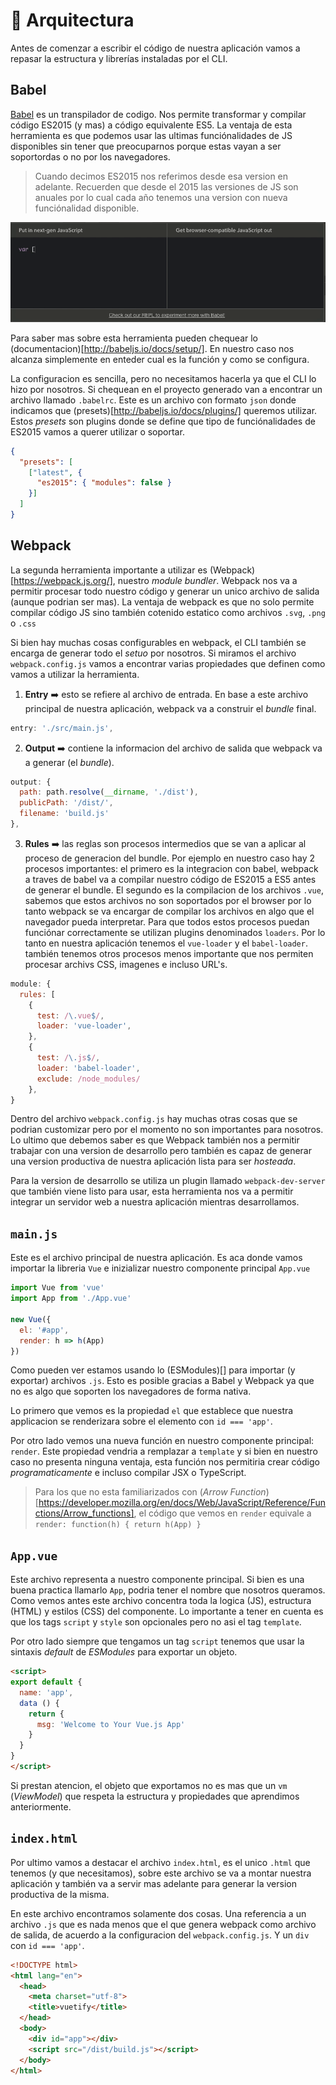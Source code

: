 # 👷 Arquitectura

Antes de comenzar a escribir el código de nuestra aplicación vamos a repasar la estructura y librerías instaladas por el CLI.

## Babel

[Babel](http://babeljs.io/) es un transpilador de codigo. Nos permite transformar y compilar código ES2015 (y mas) a código equivalente ES5. La ventaja de esta herramienta es que podemos usar las ultimas funciónalidades de JS disponibles sin tener que preocuparnos porque estas vayan a ser soportordas o no por los navegadores.

> Cuando decimos ES2015 nos referimos desde esa version en adelante. Recuerden que desde el 2015 las versiones de JS son anuales por lo cual cada año tenemos una version con nueva funciónalidad disponible.

![babel](../img/babel.gif)

Para saber mas sobre esta herramienta pueden chequear lo (documentacion)[http://babeljs.io/docs/setup/]. En nuestro caso nos alcanza simplemente en enteder cual es la función y como se configura.

La configuracion es sencilla, pero no necesitamos hacerla ya que el CLI lo hizo por nosotros. Si chequean en el proyecto generado van a encontrar un archivo llamado `.babelrc`. Este es un archivo con formato `json` donde indicamos que (presets)[http://babeljs.io/docs/plugins/] queremos utilizar. Estos *presets* son plugins donde se define que tipo de funciónalidades de ES2015 vamos a querer utilizar o soportar.

```json
{
  "presets": [
    ["latest", {
      "es2015": { "modules": false }
    }]
  ]
}
```

## Webpack

La segunda herramienta importante a utilizar es (Webpack)[https://webpack.js.org/], nuestro *module bundler*. Webpack nos va a permitir procesar todo nuestro código y generar un unico archivo de salida (aunque podrian ser mas). La ventaja de webpack es que no solo permite compilar código JS sino también cotenido estatico como archivos `.svg`, `.png` o `.css`

Si bien hay muchas cosas configurables en webpack, el CLI también se encarga de generar todo el *setuo* por nosotros. Si miramos el archivo `webpack.config.js` vamos a encontrar varias propiedades que definen como vamos a utilizar la herramienta.

1. **Entry** ➡️ esto se refiere al archivo de entrada. En base a este archivo principal de nuestra aplicación, webpack va a construir el *bundle* final.

```javascript
entry: './src/main.js',
```
2. **Output** ➡️ contiene la informacion del archivo de salida que webpack va a generar (el *bundle*).

```javascript
output: {
  path: path.resolve(__dirname, './dist'),
  publicPath: '/dist/',
  filename: 'build.js'
},
```

3. **Rules** ➡️ las reglas son procesos intermedios que se van a aplicar al proceso de generacion del bundle. Por ejemplo en nuestro caso hay 2 procesos importantes: el primero es la integracion con babel, webpack a traves de babel va a compilar nuestro código de ES2015 a ES5 antes de generar el bundle. El segundo es la compilacion de los archivos `.vue`, sabemos que estos archivos no son soportados por el browser por lo tanto webpack se va encargar de compilar los archivos en algo que el navegador pueda interpretar. Para que todos estos procesos puedan funciónar correctamente se utilizan plugins denominados `loaders`. Por lo tanto en nuestra aplicación tenemos el `vue-loader` y el `babel-loader`. también tenemos otros procesos menos importante que nos permiten procesar archivs CSS, imagenes e incluso URL's.

```javascript
module: {
  rules: [
    {
      test: /\.vue$/,
      loader: 'vue-loader',
    },
    {
      test: /\.js$/,
      loader: 'babel-loader',
      exclude: /node_modules/
    },
}
```

Dentro del archivo `webpack.config.js` hay muchas otras cosas que se podrian customizar pero por el momento no son importantes para nosotros. Lo ultimo que debemos saber es que Webpack también nos a permitir trabajar con una version de desarrollo pero también es capaz de generar una version productiva de nuestra aplicación lista para ser *hosteada*.

Para la version de desarrollo se utiliza un plugin llamado `webpack-dev-server` que también viene listo para usar, esta herramienta nos va a permitir integrar un servidor web a nuestra aplicación mientras desarrollamos.


## `main.js`

Este es el archivo principal de nuestra aplicación. Es aca donde vamos importar la libreria `Vue` e inizializar nuestro componente principal `App.vue`

```javascript
import Vue from 'vue'
import App from './App.vue'

new Vue({
  el: '#app',
  render: h => h(App)
})
```

Como pueden ver estamos usando lo (ESModules)[] para importar (y exportar) archivos `.js`. Esto es posible gracias a Babel y Webpack ya que no es algo que soporten los navegadores de forma nativa.

Lo primero que vemos es la propiedad `el` que establece que nuestra applicacion se renderizara sobre el elemento con `id === 'app'`.

Por otro lado vemos una nueva función en nuestro componente principal: `render`. Este propiedad vendria a remplazar a `template` y si bien en nuestro caso no presenta ninguna ventaja, esta función nos permitiria crear código *programaticamente* e incluso compilar JSX o TypeScript.

> Para los que no esta familiarizados con (*Arrow Function*)[https://developer.mozilla.org/en/docs/Web/JavaScript/Reference/Functions/Arrow_functions], el código que vemos en `render` equivale a `render: function(h) { return h(App) }`


## `App.vue`

Este archivo representa a nuestro componente principal. Si bien es una buena practica llamarlo `App`, podria tener el nombre que nosotros queramos. Como vemos antes este archivo concentra toda la logica (JS), estructura (HTML) y estilos (CSS) del componente.
Lo importante a tener en cuenta es que los tags `script` y `style` son opcionales pero no asi el tag `template`.

Por otro lado siempre que tengamos un tag `script` tenemos que usar la sintaxis *default* de *ESModules* para exportar un objeto.


```html
<script>
export default {
  name: 'app',
  data () {
    return {
      msg: 'Welcome to Your Vue.js App'
    }
  }
}
</script>
```

Si prestan atencion, el objeto que exportamos no es mas que un `vm` (*ViewModel*) que respeta la estructura y propiedades que aprendimos anteriormente.

## `index.html`

Por ultimo vamos a destacar el archivo `index.html`, es el unico `.html` que tenemos (y que necesitamos), sobre este archivo se va a montar nuestra aplicación y también va a servir mas adelante para generar la version productiva de la misma.

En este archivo encontramos solamente dos cosas. Una referencia a un archivo `.js` que es nada menos que el que genera webpack como archivo de salida, de acuerdo a la configuracion del `webpack.config.js`. Y un `div` con `id === 'app'`.

```html
<!DOCTYPE html>
<html lang="en">
  <head>
    <meta charset="utf-8">
    <title>vuetify</title>
  </head>
  <body>
    <div id="app"></div>
    <script src="/dist/build.js"></script>
  </body>
</html>
```
